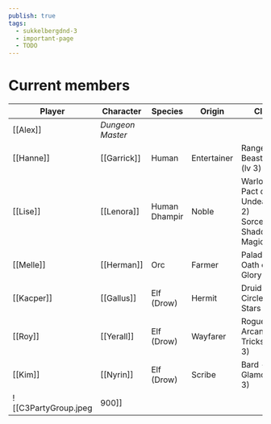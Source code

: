 ```yaml
---
publish: true
tags:
  - sukkelbergdnd-3
  - important-page
  - TODO
---
```

# Current members

| Player     | Character        | Species       | Origin      | Class                                                                 |
| ---------- | ---------------- | ------------- | ----------- | --------------------------------------------------------------------- |
| [[Alex]]   | *Dungeon Master* |               |             |                                                                       |
| [[Hanne]]  | [[Garrick]]      | Human         | Entertainer | Ranger - Beastmaster (lv 3)                                           |
| [[Lise]]   | [[Lenora]]       | Human Dhampir | Noble       | Warlock - Pact of the Undead (lv 2)<br>Sorcerer - Shadow Magic (lv 1) |
| [[Melle]]  | [[Herman]]       | Orc           | Farmer      | Paladin - Oath of Glory (lv 3)                                        |
| [[Kacper]] | [[Gallus]]       | Elf (Drow)    | Hermit      | Druid - Circle of Stars (lv 3)                                        |
| [[Roy]]    | [[Yerall]]       | Elf (Drow)    | Wayfarer    | Rogue - Arcane Trickster (lv 3)                                       |
| [[Kim]]    | [[Nyrin]]        | Elf (Drow)    | Scribe      | Bard - Glamour (lv 3)                                                 |
![[C3PartyGroup.jpeg|900]]